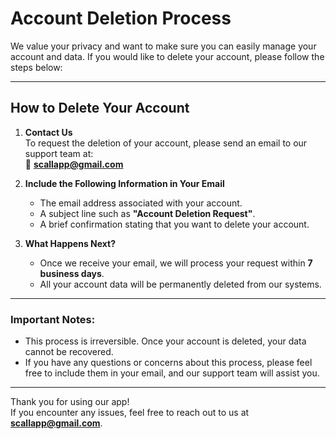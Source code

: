 # Account Deletion Process

We value your privacy and want to make sure you can easily manage your account and data. If you would like to delete your account, please follow the steps below:

---

## How to Delete Your Account

1. **Contact Us**  
   To request the deletion of your account, please send an email to our support team at:  
   📧 **[scallapp@gmail.com](mailto:scallapp@gmail.com)**

2. **Include the Following Information in Your Email**  
   - The email address associated with your account.  
   - A subject line such as **"Account Deletion Request"**.  
   - A brief confirmation stating that you want to delete your account.

3. **What Happens Next?**  
   - Once we receive your email, we will process your request within **7 business days**.  
   - All your account data will be permanently deleted from our systems.  

---

### Important Notes:
- This process is irreversible. Once your account is deleted, your data cannot be recovered.
- If you have any questions or concerns about this process, please feel free to include them in your email, and our support team will assist you.

---

Thank you for using our app!  
If you encounter any issues, feel free to reach out to us at **[scallapp@gmail.com](mailto:scallapp@gmail.com)**.
